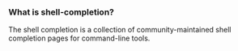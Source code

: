 
### What is shell-completion?
The shell completion is a collection of community-maintained shell completion pages for command-line tools.


